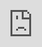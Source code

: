 ```yaml
---
title: Selamat Datang di Channel Living!
published: 2024-01-15
description: Post pertama kami di Channel Living - blog lifestyle yang akan menemani perjalanan hidup Anda dengan tips, inspirasi, dan konten menarik seputar kehidupan sehari-hari.
tags: [Welcome, Lifestyle, Home Living, Inspirasi]
category: Lifestyle
draft: false
---
```


# Halo, Selamat Datang di Channel Living! 👋

Kami sangat senang bisa menyambut Anda di **Channel Living** - rumah digital baru untuk semua yang mencintai gaya hidup yang bermakna dan nyaman.

## Mengapa Channel Living?

Di era yang serba cepat ini, seringkali kita lupa untuk menikmati momen-momen sederhana dalam hidup. Channel Living hadir untuk mengingatkan kita bahwa kebahagiaan sejati bisa ditemukan dalam hal-hal kecil sehari-hari.

### Apa yang Membuat Kami Berbeda?

🏠 **Fokus pada Kehidupan Nyata**  
Kami tidak hanya berbagi tips yang terlihat bagus di foto, tapi solusi praktis yang benar-benar bisa diterapkan dalam kehidupan sehari-hari.

💡 **Konten yang Mudah Dipahami**  
Setiap artikel kami ditulis dengan bahasa yang sederhana dan langkah-langkah yang mudah diikuti.

🌱 **Gaya Hidup Berkelanjutan**  
Kami percaya pada pilihan-pilihan kecil yang berdampak besar, baik untuk diri sendiri maupun lingkungan.

## Apa yang Bisa Anda Harapkan?

Dalam perjalanan bersama Channel Living, Anda akan menemukan:

### 🏡 Home & Living
- Tips menata rumah dengan budget terbatas
- Ide dekorasi DIY yang mudah dan murah
- Cara menciptakan suasana nyaman di rumah
- Organisasi dan decluttering yang efektif

### 🌿 Lifestyle Sehat
- Rutinitas harian untuk hidup lebih seimbang
- Tips produktivitas tanpa burnout
- Resep-resep sehat dan praktis
- Self-care yang tidak ribet

### 💰 Smart Living
- Tips menghemat pengeluaran rumah tangga
- Investasi kecil untuk kenyamanan besar
- Cara hidup minimalis yang tetap nyaman

### ✨ Inspirasi Harian
- Motivasi untuk menjalani hari dengan lebih baik
- Cerita-cerita inspiratif dari kehidupan nyata
- Tips mindfulness dalam keseharian

## Mari Memulai Perjalanan Ini Bersama

Kami percaya bahwa setiap orang berhak mendapatkan kehidupan yang nyaman dan bahagia, tanpa harus mengeluarkan banyak uang atau melakukan perubahan drastis. Kadang, yang dibutuhkan hanya perspektif baru dan langkah kecil yang konsisten.

### Bergabunglah dengan Komunitas Kami

Channel Living bukan hanya blog, tapi komunitas orang-orang yang ingin hidup lebih baik. Kami mengundang Anda untuk:

- 📱 Follow media sosial kami untuk update harian
- 💬 Berbagi pengalaman dan tips Anda di kolom komentar
- 📧 Subscribe newsletter untuk konten eksklusif
- 🤝 Berinteraksi dengan sesama pembaca

## Pesan untuk Anda

Ingatlah bahwa perubahan terbaik dimulai dari langkah kecil. Tidak perlu sempurna, yang penting adalah memulai. Channel Living akan menemani setiap langkah perjalanan Anda menuju kehidupan yang lebih bermakna.

  <iframe src="https://res.cloudinary.com/dlyyesshf/video/upload/v1757136830/uploaded_videos/uploaded_videos/video_90246678ab227757a514699f077f691f.mp4"
          style="position:absolute; top:0; left:0; width:100%; height:100%; border:0;"
          allowfullscreen>
  </iframe>




---

*Terima kasih sudah menjadi bagian dari keluarga Channel Living. Mari kita ciptakan kehidupan yang lebih baik, satu hari dalam satu waktu.* ✨

**Sampai jumpa di post selanjutnya!**

---

*Punya ide untuk konten selanjutnya? Atau ingin berbagi cerita Anda? Jangan ragu untuk menghubungi kami melalui media sosial atau kolom komentar di bawah ini.*
